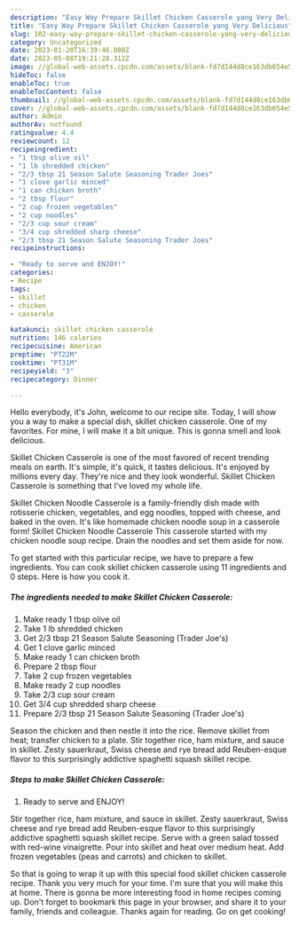 ```yaml
---
description: "Easy Way Prepare Skillet Chicken Casserole yang Very Delicious"
title: "Easy Way Prepare Skillet Chicken Casserole yang Very Delicious"
slug: 102-easy-way-prepare-skillet-chicken-casserole-yang-very-delicious
category: Uncategorized
date: 2023-01-20T16:39:46.080Z
date: 2023-05-08T19:21:28.312Z
image: //global-web-assets.cpcdn.com/assets/blank-fd7d144d8ce163db654e5a02c40b08a2775adb7897d16e4062681dc7e1b2800f.png
hideToc: false
enableToc: true
enableTocContent: false
thumbnail: //global-web-assets.cpcdn.com/assets/blank-fd7d144d8ce163db654e5a02c40b08a2775adb7897d16e4062681dc7e1b2800f.png
cover: //global-web-assets.cpcdn.com/assets/blank-fd7d144d8ce163db654e5a02c40b08a2775adb7897d16e4062681dc7e1b2800f.png
author: Admin
authorAv: notfound
ratingvalue: 4.4
reviewcount: 12
recipeingredient:
- "1 tbsp olive oil"
- "1 lb shredded chicken"
- "2/3 tbsp 21 Season Salute Seasoning Trader Joes"
- "1 clove garlic minced"
- "1 can chicken broth"
- "2 tbsp flour"
- "2 cup frozen vegetables"
- "2 cup noodles"
- "2/3 cup sour cream"
- "3/4 cup shredded sharp cheese"
- "2/3 tbsp 21 Season Salute Seasoning Trader Joes"
recipeinstructions:

- "Ready to serve and ENJOY!"
categories:
- Recipe
tags:
- skillet
- chicken
- casserole

katakunci: skillet chicken casserole 
nutrition: 146 calories
recipecuisine: American
preptime: "PT22M"
cooktime: "PT31M"
recipeyield: "3"
recipecategory: Dinner

---
```



Hello everybody, it's John, welcome to our recipe site. Today, I will show you a way to make a special dish, skillet chicken casserole. One of my favorites. For mine, I will make it a bit unique. This is gonna smell and look delicious.

Skillet Chicken Casserole is one of the most favored of recent trending meals on earth. It's simple, it's quick, it tastes delicious. It's enjoyed by millions every day. They're nice and they look wonderful. Skillet Chicken Casserole is something that I've loved my whole life.

Skillet Chicken Noodle Casserole is a family-friendly dish made with rotisserie chicken, vegetables, and egg noodles, topped with cheese, and baked in the oven. It&#39;s like homemade chicken noodle soup in a casserole form! Skillet Chicken Noodle Casserole This casserole started with my chicken noodle soup recipe. Drain the noodles and set them aside for now.


To get started with this particular recipe, we have to prepare a few ingredients. You can cook skillet chicken casserole using 11 ingredients and 0 steps. Here is how you cook it.

<!--inarticleads1-->

##### The ingredients needed to make Skillet Chicken Casserole:

1. Make ready 1 tbsp olive oil
1. Take 1 lb shredded chicken
1. Get 2/3 tbsp 21 Season Salute Seasoning (Trader Joe&#39;s)
1. Get 1 clove garlic minced
1. Make ready 1 can chicken broth
1. Prepare 2 tbsp flour
1. Take 2 cup frozen vegetables
1. Make ready 2 cup noodles
1. Take 2/3 cup sour cream
1. Get 3/4 cup shredded sharp cheese
1. Prepare 2/3 tbsp 21 Season Salute Seasoning (Trader Joe&#39;s)


Season the chicken and then nestle it into the rice. Remove skillet from heat; transfer chicken to a plate. Stir together rice, ham mixture, and sauce in skillet. Zesty sauerkraut, Swiss cheese and rye bread add Reuben-esque flavor to this surprisingly addictive spaghetti squash skillet recipe. 

<!--inarticleads2-->

##### Steps to make Skillet Chicken Casserole:


1. Ready to serve and ENJOY!

Stir together rice, ham mixture, and sauce in skillet. Zesty sauerkraut, Swiss cheese and rye bread add Reuben-esque flavor to this surprisingly addictive spaghetti squash skillet recipe. Serve with a green salad tossed with red-wine vinaigrette. Pour into skillet and heat over medium heat. Add frozen vegetables (peas and carrots) and chicken to skillet. 

So that is going to wrap it up with this special food skillet chicken casserole recipe. Thank you very much for your time. I'm sure that you will make this at home. There is gonna be more interesting food in home recipes coming up. Don't forget to bookmark this page in your browser, and share it to your family, friends and colleague. Thanks again for reading. Go on get cooking!
